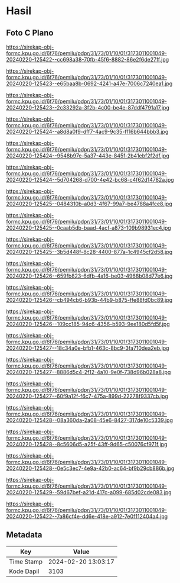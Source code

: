 # Hasil

## Foto C Plano

https://sirekap-obj-formc.kpu.go.id/6f76/pemilu/pdpr/31/73/01/10/01/3173011001049-20240220-125422--cc698a38-70fb-45f6-8882-86e2f6de27ff.jpg

https://sirekap-obj-formc.kpu.go.id/6f76/pemilu/pdpr/31/73/01/10/01/3173011001049-20240220-125423--e65baa8b-0692-4241-a47e-7006c7240ea1.jpg

https://sirekap-obj-formc.kpu.go.id/6f76/pemilu/pdpr/31/73/01/10/01/3173011001049-20240220-125423--2c33292a-3f2b-4c00-be4e-87ddf4791a17.jpg

https://sirekap-obj-formc.kpu.go.id/6f76/pemilu/pdpr/31/73/01/10/01/3173011001049-20240220-125424--a8d8a0f9-dff7-4ac9-9c35-ff16b644bbb3.jpg

https://sirekap-obj-formc.kpu.go.id/6f76/pemilu/pdpr/31/73/01/10/01/3173011001049-20240220-125424--9548b97e-5a37-443e-845f-2b41ebf2f2df.jpg

https://sirekap-obj-formc.kpu.go.id/6f76/pemilu/pdpr/31/73/01/10/01/3173011001049-20240220-125424--5d704268-d700-4e42-bc68-c4f62d14782a.jpg

https://sirekap-obj-formc.kpu.go.id/6f76/pemilu/pdpr/31/73/01/10/01/3173011001049-20240220-125425--0484310b-a0d3-4f67-99a7-be4788a4fce8.jpg

https://sirekap-obj-formc.kpu.go.id/6f76/pemilu/pdpr/31/73/01/10/01/3173011001049-20240220-125425--0caab5db-baad-4acf-a873-109b98931ec4.jpg

https://sirekap-obj-formc.kpu.go.id/6f76/pemilu/pdpr/31/73/01/10/01/3173011001049-20240220-125425--3b5d448f-8c28-4400-877a-1c4945cf2d58.jpg

https://sirekap-obj-formc.kpu.go.id/6f76/pemilu/pdpr/31/73/01/10/01/3173011001049-20240220-125426--659fb823-6dfb-4a16-be03-4968b08d77e6.jpg

https://sirekap-obj-formc.kpu.go.id/6f76/pemilu/pdpr/31/73/01/10/01/3173011001049-20240220-125426--cb494cb6-b93b-44b9-b875-ffe88fd0bc89.jpg

https://sirekap-obj-formc.kpu.go.id/6f76/pemilu/pdpr/31/73/01/10/01/3173011001049-20240220-125426--109cc185-94c6-4356-b593-9ee180d5fd5f.jpg

https://sirekap-obj-formc.kpu.go.id/6f76/pemilu/pdpr/31/73/01/10/01/3173011001049-20240220-125427--18c34a0e-bfb1-463c-8bc9-3fa710dea2eb.jpg

https://sirekap-obj-formc.kpu.go.id/6f76/pemilu/pdpr/31/73/01/10/01/3173011001049-20240220-125427--8886d5c4-2f12-4a10-9e0f-738d96b028a8.jpg

https://sirekap-obj-formc.kpu.go.id/6f76/pemilu/pdpr/31/73/01/10/01/3173011001049-20240220-125427--60f9a12f-f6c7-475a-899d-22278f9337cb.jpg

https://sirekap-obj-formc.kpu.go.id/6f76/pemilu/pdpr/31/73/01/10/01/3173011001049-20240220-125428--08a360da-2a08-45e6-8427-317de10c5339.jpg

https://sirekap-obj-formc.kpu.go.id/6f76/pemilu/pdpr/31/73/01/10/01/3173011001049-20240220-125428--8c5606d5-a25f-43ff-9d65-c50076cf971f.jpg

https://sirekap-obj-formc.kpu.go.id/6f76/pemilu/pdpr/31/73/01/10/01/3173011001049-20240220-125428--0e5c3ec7-4e9a-42b0-ac64-bf9b29cb886b.jpg

https://sirekap-obj-formc.kpu.go.id/6f76/pemilu/pdpr/31/73/01/10/01/3173011001049-20240220-125429--59d67bef-a21d-417c-a099-685d02cde083.jpg

https://sirekap-obj-formc.kpu.go.id/6f76/pemilu/pdpr/31/73/01/10/01/3173011001049-20240220-125422--7a86cf4e-dd6e-418e-a912-7e0f112404a4.jpg


## Metadata

| Key        | Value               |
| ---------- | ------------------- |
| Time Stamp | 2024-02-20 13:03:17 |
| Kode Dapil | 3103                |



